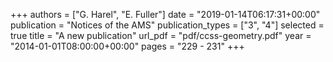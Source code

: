 +++
authors = ["G. Harel", "E. Fuller"]
date = "2019-01-14T06:17:31+00:00"
publication = "Notices of the AMS"
publication_types = ["3", "4"]
selected = true
title = "A new publication"
url_pdf = "pdf/ccss-geometry.pdf"
year = "2014-01-01T08:00:00+00:00"
pages = "229 - 231"
+++
